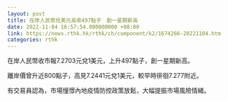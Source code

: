 ```yaml
---
layout: post
title: 在岸人民幣兌美元高收497點子　創一星期新高
date: 2022-11-04 16:57:54.000000000 +08:00
link: https://news.rthk.hk/rthk/ch/component/k2/1674266-20221104.htm
categories: rthk
---
```


在岸人民幣收市報7.2703元兌1美元，上升497點子，創一星期新高。

離岸價曾升近800點子，高見7.2441元兌1美元，較早時徘徊7.277附近。

有交易員認為，市場憧憬內地疫情防控政策放鬆，大幅提振市場風險情緒。
